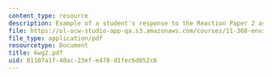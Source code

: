```yaml
---
content_type: resource
description: Example of a student's response to the Reaction Paper 2 assignment.
file: https://ol-ocw-studio-app-qa.s3.amazonaws.com/courses/11-368-environmental-justice-fall-2004/81107a1f40ac23efe478d1fec6d052c6_kwg2.pdf
file_type: application/pdf
resourcetype: Document
title: kwg2.pdf
uid: 81107a1f-40ac-23ef-e478-d1fec6d052c6
---
```

